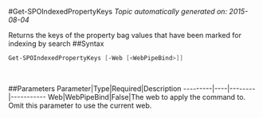 #Get-SPOIndexedPropertyKeys
*Topic automatically generated on: 2015-08-04*

Returns the keys of the property bag values that have been marked for indexing by search
##Syntax
```powershell
Get-SPOIndexedPropertyKeys [-Web [<WebPipeBind>]]
```
&nbsp;

##Parameters
Parameter|Type|Required|Description
---------|----|--------|-----------
Web|WebPipeBind|False|The web to apply the command to. Omit this parameter to use the current web.

